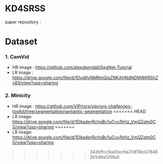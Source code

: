 # KD4SRSS
paper repository :

# Dataset
### 1. CamVid 
- HR image : https://github.com/alexgkendall/SegNet-Tutorial
- LR image : https://drive.google.com/file/d/1Dvd0yNMRmQjsZNKAHNdNDMj8KRShZy83/view?usp=sharing
### 2. Minicity
- HR image : https://github.com/VIPriors/vipriors-challenges-toolkit/tree/segmentation/semantic-segmentation
<<<<<<< HEAD
- LR image: https://drive.google.com/file/d/1DAaderRchoBc1uCvu1hHz_VmQZqtn0CG/view?usp=sharing
=======
- LR image: https://drive.google.com/file/d/1DAaderRchoBc1uCvu1hHz_VmQZqtn0CG/view?usp=sharing
>>>>>>> 342bffcc9ad0ec6a21df36cb78462b5d9a1269a5
